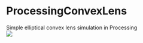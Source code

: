 # ProcessingConvexLens
Simple elliptical convex lens simulation in Processing
<br>
<img src="https://1.bp.blogspot.com/-bduTmpobAYw/XG_gsveWNbI/AAAAAAAABSY/H-UTESd6Zfcs7YX2jj-MgO_oxbzSErgDwCLcBGAs/s1600/lens.png">
